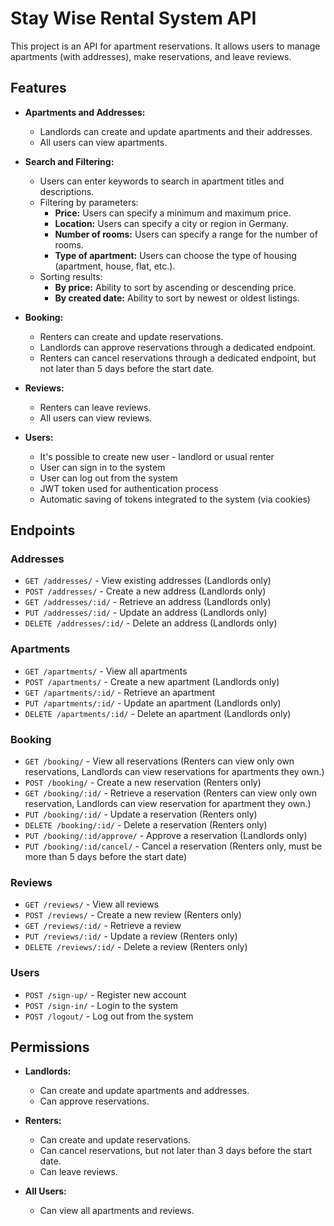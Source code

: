 # Stay Wise Rental System API

This project is an API for apartment reservations. It allows users to manage apartments (with addresses), make
reservations, and leave reviews.

## Features

- **Apartments and Addresses:**
    - Landlords can create and update apartments and their addresses.
    - All users can view apartments.

- **Search and Filtering:**
    - Users can enter keywords to search in apartment titles and descriptions.
    - Filtering by parameters:
        - **Price:** Users can specify a minimum and maximum price.
        - **Location:** Users can specify a city or region in Germany.
        - **Number of rooms:** Users can specify a range for the number of rooms.
        - **Type of apartment:** Users can choose the type of housing (apartment, house, flat, etc.).
    - Sorting results:
        - **By price:** Ability to sort by ascending or descending price.
        - **By created date:** Ability to sort by newest or oldest listings.

- **Booking:**
    - Renters can create and update reservations.
    - Landlords can approve reservations through a dedicated endpoint.
    - Renters can cancel reservations through a dedicated endpoint, but not later than 5 days before the start date.

- **Reviews:**
    - Renters can leave reviews.
    - All users can view reviews.

- **Users:**
    - It's possible to create new user - landlord or usual renter
    - User can sign in to the system
    - User can log out from the system
    - JWT token used for authentication process
    - Automatic saving of tokens integrated to the system (via cookies)

## Endpoints

### Addresses

- `GET /addresses/` - View existing addresses (Landlords only)
- `POST /addresses/` - Create a new address (Landlords only)
- `GET /addresses/:id/` - Retrieve an address (Landlords only)
- `PUT /addresses/:id/` - Update an address (Landlords only)
- `DELETE /addresses/:id/` - Delete an address (Landlords only)

### Apartments

- `GET /apartments/` - View all apartments
- `POST /apartments/` - Create a new apartment (Landlords only)
- `GET /apartments/:id/` - Retrieve an apartment
- `PUT /apartments/:id/` - Update an apartment (Landlords only)
- `DELETE /apartments/:id/` - Delete an apartment (Landlords only)

### Booking

- `GET /booking/` - View all reservations (Renters can view only own reservations, Landlords can view reservations
  for apartments they own.)
- `POST /booking/` - Create a new reservation (Renters only)
- `GET /booking/:id/` - Retrieve a reservation (Renters can view only own reservation, Landlords can view
  reservation for apartment they own.)
- `PUT /booking/:id/` - Update a reservation (Renters only)
- `DELETE /booking/:id/` - Delete a reservation (Renters only)
- `PUT /booking/:id/approve/` - Approve a reservation (Landlords only)
- `PUT /booking/:id/cancel/` - Cancel a reservation (Renters only, must be more than 5 days before the start date)

### Reviews

- `GET /reviews/` - View all reviews
- `POST /reviews/` - Create a new review (Renters only)
- `GET /reviews/:id/` - Retrieve a review
- `PUT /reviews/:id/` - Update a review (Renters only)
- `DELETE /reviews/:id/` - Delete a review (Renters only)

### Users

- `POST /sign-up/` - Register new account
- `POST /sign-in/` - Login to the system
- `POST /logout/` - Log out from the system

## Permissions

- **Landlords:**
    - Can create and update apartments and addresses.
    - Can approve reservations.

- **Renters:**
    - Can create and update reservations.
    - Can cancel reservations, but not later than 3 days before the start date.
    - Can leave reviews.

- **All Users:**
    - Can view all apartments and reviews.


